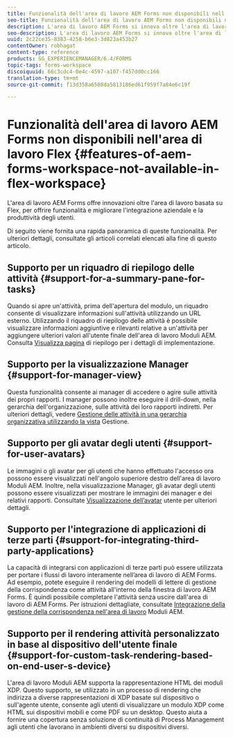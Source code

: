 ```yaml
---
title: Funzionalità dell'area di lavoro AEM Forms non disponibili nell'area di lavoro Flex
seo-title: Funzionalità dell'area di lavoro AEM Forms non disponibili nell'area di lavoro Flex
description: L'area di lavoro AEM Forms si innova oltre l'area di lavoro basata su Flex. Ulteriori informazioni sulle differenze nelle caratteristiche e nelle funzionalità.
seo-description: L'area di lavoro AEM Forms si innova oltre l'area di lavoro basata su Flex. Ulteriori informazioni sulle differenze nelle caratteristiche e nelle funzionalità.
uuid: 2c22ce35-8383-4258-b6e3-3d823a453b27
contentOwner: robhagat
content-type: reference
products: SG_EXPERIENCEMANAGER/6.4/FORMS
topic-tags: forms-workspace
discoiquuid: 66c3cdc4-0e4c-4597-a107-f457dd0cc166
translation-type: tm+mt
source-git-commit: f13d358a6508da5813186ed61f959f7a84e6c19f

---
```



# Funzionalità dell&#39;area di lavoro AEM Forms non disponibili nell&#39;area di lavoro Flex {#features-of-aem-forms-workspace-not-available-in-flex-workspace}

L&#39;area di lavoro AEM Forms offre innovazioni oltre l&#39;area di lavoro basata su Flex, per offrire funzionalità e migliorare l&#39;integrazione aziendale e la produttività degli utenti.

Di seguito viene fornita una rapida panoramica di queste funzionalità. Per ulteriori dettagli, consultate gli articoli correlati elencati alla fine di questo articolo.

## Supporto per un riquadro di riepilogo delle attività {#support-for-a-summary-pane-for-tasks}

Quando si apre un&#39;attività, prima dell&#39;apertura del modulo, un riquadro consente di visualizzare informazioni sull&#39;attività utilizzando un URL esterno. Utilizzando il riquadro di riepilogo delle attività è possibile visualizzare informazioni aggiuntive e rilevanti relative a un&#39;attività per aggiungere ulteriori valori all&#39;utente finale dell&#39;area di lavoro Moduli AEM. Consulta [Visualizza pagina](/help/forms/using/displaying-information-task-summary-pane.md) di riepilogo per i dettagli di implementazione.

## Supporto per la visualizzazione Manager {#support-for-manager-view}

Questa funzionalità consente ai manager di accedere o agire sulle attività dei propri rapporti. I manager possono inoltre eseguire il drill-down, nella gerarchia dell&#39;organizzazione, sulle attività dei loro rapporti indiretti. Per ulteriori dettagli, vedere [Gestione delle attività in una gerarchia organizzativa utilizzando la vista](/help/forms/using/tasks-organizational-hierarchy-using-manager.md) Gestione.

## Supporto per gli avatar degli utenti {#support-for-user-avatars}

Le immagini o gli avatar per gli utenti che hanno effettuato l&#39;accesso ora possono essere visualizzati nell&#39;angolo superiore destro dell&#39;area di lavoro Moduli AEM. Inoltre, nella visualizzazione Manager, gli avatar degli utenti possono essere visualizzati per mostrare le immagini dei manager e dei relativi rapporti. Consultate [Visualizzazione dell’avatar](/help/forms/using/displaying-user-avatar.md) utente per ulteriori dettagli.

## Supporto per l&#39;integrazione di applicazioni di terze parti {#support-for-integrating-third-party-applications}

La capacità di integrarsi con applicazioni di terze parti può essere utilizzata per portare i flussi di lavoro interamente nell’area di lavoro di AEM Forms. Ad esempio, potete eseguire il rendering dei modelli di lettere di gestione della corrispondenza come attività all&#39;interno della finestra di lavoro AEM Forms. È quindi possibile completare l&#39;attività senza uscire dall&#39;area di lavoro di AEM Forms. Per istruzioni dettagliate, consultate [Integrazione della gestione della corrispondenza nell&#39;area di lavoro](/help/forms/using/integrating-correspondence-management-html-workspace.md) Moduli AEM.

## Supporto per il rendering attività personalizzato in base al dispositivo dell&#39;utente finale {#support-for-custom-task-rendering-based-on-end-user-s-device}

L&#39;area di lavoro Moduli AEM supporta la rappresentazione HTML dei moduli XDP. Questo supporto, se utilizzato in un processo di rendering che indirizza a diverse rappresentazioni di XDP basate sul dispositivo o sull&#39;agente utente, consente agli utenti di visualizzare un modulo XDP come HTML sui dispositivi mobili e come PDF su un desktop. Questo aiuta a fornire una copertura senza soluzione di continuità di Process Management agli utenti che lavorano in ambienti diversi su dispositivi diversi.

